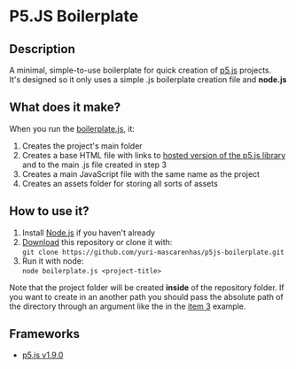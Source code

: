 # P5.JS Boilerplate

## Description

A minimal, simple-to-use boilerplate for quick creation of [p5.js](https://p5js.org/) projects.\
It's designed so it only uses a simple .js boilerplate creation file and **node.js**

## What does it make?

When you run the [boilerplate.js](boilerplate.js), it:

1. Creates the project's main folder
2. Creates a base HTML file with links to [hosted version of the p5.js library](https://cdn.jsdelivr.net/npm/p5@1.9.0/lib/p5.js) and to the main .js file created in step 3
3. Creates a main JavaScript file with the same name as the project
4. Creates an assets folder for storing all sorts of assets

## How to use it?

1. Install [Node.js](https://nodejs.org/en) if you haven't already
2. [Download](https://github.com/bsplt/p5js-boilerplate/archive/refs/heads/master.zip) this repository or clone it with:\
   `git clone https://github.com/yuri-mascarenhas/p5js-boilerplate.git`
3. Run it with node:\
   `node boilerplate.js <project-title>`

Note that the project folder will be created **inside** of the repository folder. If you want to create in an another path you should pass the absolute path of the directory through an argument like the in the [item 3](#how-to-use-it) example.

## Frameworks

- [p5.js v1.9.0](https://cdn.jsdelivr.net/npm/p5@1.9.0/lib/p5.js)
